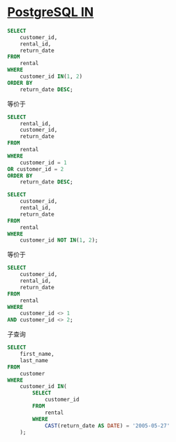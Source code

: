 # [PostgreSQL IN](http://www.postgresqltutorial.com/postgresql-in/)

```sql
SELECT
    customer_id,
    rental_id,
    return_date
FROM
    rental
WHERE
    customer_id IN(1, 2)
ORDER BY
    return_date DESC;
```

等价于

```sql
SELECT
    rental_id,
    customer_id,
    return_date
FROM
    rental
WHERE
    customer_id = 1
OR customer_id = 2
ORDER BY
    return_date DESC;
```

```sql
SELECT
    customer_id,
    rental_id,
    return_date
FROM
    rental
WHERE
    customer_id NOT IN(1, 2);
```

等价于

```sql
SELECT
    customer_id,
    rental_id,
    return_date
FROM
    rental
WHERE
    customer_id <> 1
AND customer_id <> 2;
```

子查询

```sql
SELECT
    first_name,
    last_name
FROM
    customer
WHERE
    customer_id IN(
        SELECT
            customer_id
        FROM
            rental
        WHERE
            CAST(return_date AS DATE) = '2005-05-27'
    );
```